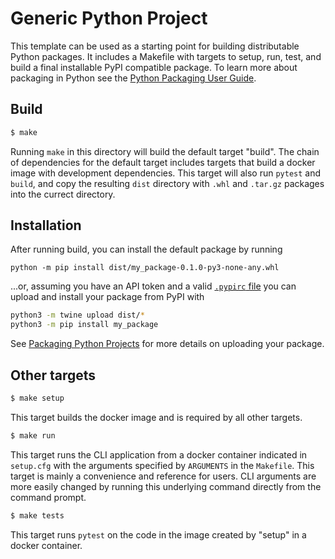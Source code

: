 # Generic Python Project

This template can be used as a starting point for building distributable Python packages. It includes a Makefile with targets to setup, run, test, and build a final installable PyPI compatible package. To learn more about packaging in Python see the [Python Packaging User Guide](https://packaging.python.org/).

## Build

```bash
$ make
```
Running `make` in this directory will build the default target "build". The chain of dependencies for the default target includes targets that build a docker image with development dependencies. This target will also run `pytest` and `build`, and copy the resulting `dist` directory with `.whl` and `.tar.gz` packages into the currect directory.

## Installation

After running build, you can install the default package by running

```
python -m pip install dist/my_package-0.1.0-py3-none-any.whl
```

...or, assuming you have an API token and a valid [`.pypirc` file](https://packaging.python.org/en/latest/specifications/pypirc/) you can upload and install your package from PyPI with

```bash
python3 -m twine upload dist/*
python3 -m pip install my_package
```

See [Packaging Python Projects](https://packaging.python.org/en/latest/tutorials/packaging-projects/) for more details on uploading your package.

## Other targets

```bash
$ make setup
```
This target builds the docker image and is required by all other targets.

```bash
$ make run
```
This target runs the CLI application from a docker container indicated in `setup.cfg` with the arguments specified by `ARGUMENTS` in the `Makefile`. This target is mainly a convenience and reference for users. CLI arguments are more easily changed by running this underlying command directly from the command prompt.

```bash
$ make tests
```
This target runs `pytest` on the code in the image created by "setup" in a docker container.